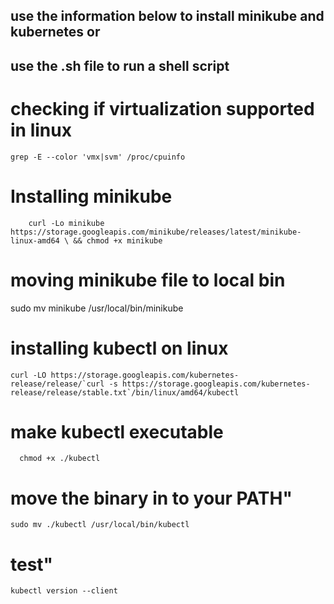 ## use the information below to install minikube and kubernetes or
## use the .sh file to run a shell script

#  checking if virtualization supported in linux
    grep -E --color 'vmx|svm' /proc/cpuinfo
# Installing minikube
        curl -Lo minikube https://storage.googleapis.com/minikube/releases/latest/minikube-     linux-amd64 \ && chmod +x minikube

# moving minikube file to local bin
  sudo mv minikube /usr/local/bin/minikube

# installing kubectl on linux

    curl -LO https://storage.googleapis.com/kubernetes-release/release/`curl -s https://storage.googleapis.com/kubernetes-release/release/stable.txt`/bin/linux/amd64/kubectl

# make kubectl executable
      chmod +x ./kubectl

# move the binary in to your PATH"

    sudo mv ./kubectl /usr/local/bin/kubectl

# test"

    kubectl version --client
